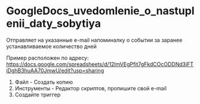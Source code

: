 # GoogleDocs_uvedomlenie_o_nastuplenii_daty_sobytiya
Отправляет на указанные e-mail напоминалку о событии за заранее устанавливаемое количество дней

Пример расположен по адресу: https://docs.google.com/spreadsheets/d/12lmVEgPfit7gFkdCOcODDNd3iFTiDghB3huAA70JmwU/edit?usp=sharing

1. Файл - Создать копию
2. Инструменты - Редактор скриптов, пропишите свой e-mail
3. Создайте триггер
